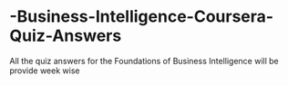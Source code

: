 # -Business-Intelligence-Coursera-Quiz-Answers
All the quiz answers for the Foundations of Business Intelligence will be provide week wise
